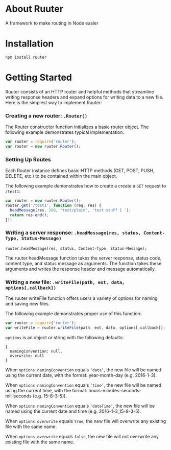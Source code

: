 # About Ruuter
A framework to make routing in Node easier

# Installation

```
npm install ruuter
```
# Getting Started
Ruuter consists of an HTTP router and helpful methods that streamline writing response headers and expand options for writing data to a new file. Here is the simplest way to implement Ruuter:

### Creating a new router: `.Router()`
The Router constructor function initializes a basic router object.
The following example demonstrates typical implementation.

```javascript
var ruuter = require('ruuter');
var router = new ruuter.Router();
```

### Setting Up Routes
Each Router instance defines basic HTTP methods (GET, POST, PUSH, DELETE, etc.)  to be contained within the main object.

The following example demonstrates how to create a create a `GET` request to `/test1`:
```javascript
var router = new ruuter.Router();
router.get('/test1', function (req, res) {
  headMessage(res, 200, 'text/plain', 'test stuff 1 ');
  return res.end();
});
```

### Writing a server response: `.headMessage(res, status, Content-Type, Status-Message)`
```
ruuter.headMessage(res, status, Content-Type, Status-Message);
```

The ruuter headMessage function takes the server response, status code, content type, and status message as arguments. The function takes these arguments and writes the response header and message automatically.

### Writing a new file: `.writeFile(path, ext, data, options[,callback])`
The ruuter writeFile function offers users a variety of options for naming and saving new files.

The following example demonstrates proper use of this function:

```javascript
var ruuter = require('ruuter');
var writeFile = ruuter.writeFile(path, ext, data, options[,callback]);
```
`options` is an object or string with the following defaults:

```
{
  namingConvention: null,
  overwrite: null
}
```

When `options.namingConvention` equals ``‘date’``, the new file will be named using the current date, with the format: year-month-day (e.g. 2016-1-3).  

When `options.namingConvention` equals ``‘time’``, the new file will be named using the current time, with the format: hours-minutes-seconds-milliseconds (e.g. 15-8-3-5)).    

When `options.namingConvention` equals ``‘dateTime’``, the new file will be named using the current date and time (e.g. 2016-1-3_15-8-3-5).  

When `options.overwrite` equals `true`, the new file will overwrite any existing file with the same name.

When `options.overwrite` equals `false`, the new file will not overwrite any existing file with the same name.
